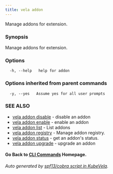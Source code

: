 ```yaml
---
title: vela addon
---
```


Manage addons for extension.

### Synopsis

Manage addons for extension.

### Options

```
  -h, --help   help for addon
```

### Options inherited from parent commands

```
  -y, --yes   Assume yes for all user prompts
```

### SEE ALSO


* [vela addon disable](vela_addon_disable)	 - disable an addon
* [vela addon enable](vela_addon_enable)	 - enable an addon
* [vela addon list](vela_addon_list)	 - List addons
* [vela addon registry](vela_addon_registry)	 - Manage addon registry.
* [vela addon status](vela_addon_status)	 - get an addon's status.
* [vela addon upgrade](vela_addon_upgrade)	 - upgrade an addon

#### Go Back to [CLI Commands](vela) Homepage.


###### Auto generated by [spf13/cobra script in KubeVela](https://github.com/kubevela/kubevela/tree/master/hack/docgen).
